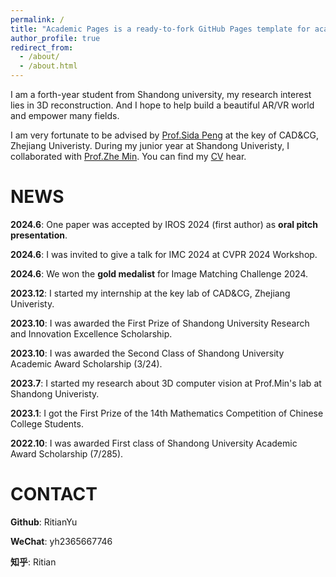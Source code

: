 ```yaml
---
permalink: /
title: "Academic Pages is a ready-to-fork GitHub Pages template for academic personal websites"
author_profile: true
redirect_from: 
  - /about/
  - /about.html
---
```


I am a forth-year student from Shandong university, my research interest lies in 3D reconstruction. And I hope to help build a beautiful AR/VR world and empower many fields.

I am very fortunate to be advised by [Prof.Sida Peng](https://pengsida.net/) at the key of CAD&CG, Zhejiang Univeristy. During my junior year at Shandong Univeristy, I collaborated with [Prof.Zhe Min](https://faculty.sdu.edu.cn/minzhe/zh_CN/index.htm). You can find my [CV]() hear.

NEWS
======
**2024.6**: One paper was accepted by IROS 2024 (first author) as **oral pitch presentation**.

**2024.6**: I was invited to give a talk for IMC 2024 at CVPR 2024 Workshop.

**2024.6**: We won the **gold medalist** for Image Matching Challenge 2024.

**2023.12**: I started my internship at the key lab of CAD&CG, Zhejiang Univeristy.

**2023.10**: I was awarded the First Prize of Shandong University Research and Innovation Excellence Scholarship.

**2023.10**: I was awarded the Second Class of Shandong University Academic Award Scholarship (3/24).

**2023.7**: I started my research about 3D computer vision at Prof.Min's lab at Shandong Univeristy.

**2023.1**: I got the First Prize of the 14th Mathematics Competition of Chinese College Students.

**2022.10**: I was awarded First class of Shandong University Academic Award Scholarship (7/285).

CONTACT
======
**Github**: RitianYu

**WeChat**: yh2365667746

**知乎**: Ritian

